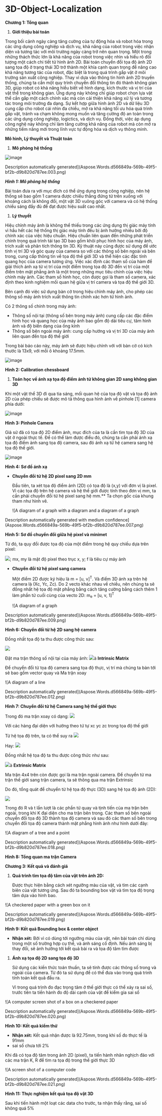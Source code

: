 # 3D-Object-Localization

<a name="_toc154356500"></a>**Chương 1: Tổng quan** 

1. <a name="_toc154356501"></a>**Giới thiệu bài toán**

Trong bối cảnh ngày càng tăng cường của tự động hóa và robot hóa trong các ứng dụng công nghiệp và dịch vụ, khả năng của robot trong việc nhận diện và tương tác với môi trường ngày càng trở nên quan trọng. Một trong những thách thức lớn là khả năng của robot trong việc nhìn và hiểu rõ đối tượng một cách chi tiết từ hình ảnh 2D. Bài toán chuyển đổi tọa độ ảnh 2D sang tọa độ ở trạng thái 3D trở thành một khía cạnh quan trọng để nâng cao khả năng tương tác của robot, đặc biệt là trong quá trình gắp vật ở môi trường sản xuất công nghiệp. Thay vì dựa vào thông tin hình ảnh 2D truyền thống, chúng ta cần một quy trình chuyển đổi thông tin đó thành không gian 3D, giúp robot có khả năng hiểu biết về hình dạng, kích thước và vị trí của vật thể trong không gian. Ứng dụng này không chỉ giúp robot chọn lựa vật thể cần gắp một cách chính xác mà còn cải thiện khả năng xử lý và tương tác trong môi trường đa dạng. Sự kết hợp giữa hình ảnh 2D và dữ liệu 3D cung cấp cho robot cái nhìn đa chiều, mở ra khả năng tối ưu hóa quá trình gắp vật, tránh va chạm không mong muốn và tăng cường độ an toàn trong các ứng dụng công nghiệp, logictics, và dịch vụ. Đồng thời, việc áp dụng công nghệ này không chỉ làm tăng cường khả năng của robot mà còn mở ra những tiềm năng mới trong lĩnh vực tự động hóa và dịch vụ thông minh.


<a name="_toc154356503"></a>**Mô hình, Lý thuyết và Thuật toán** 

1. <a name="_toc154356504"></a>**Mô phỏng hệ thống**

![image](https://github.com/mylehust/3D-Object-Localization/assets/109675981/60f42e64-a6be-45d2-a0a9-355c20e0c080)


Description automatically generated](Aspose.Words.d566849a-569b-49f5-bf2b-d9b820d787ee.003.png)

<a name="_toc154358570"></a>***Hình 1: Mô phỏng hệ thống***

Bài toán đưa ra với mục đích có thể ứng dụng trong công nghiệp, nên hệ thống sẽ bao gồm 1 camera được chiếu thẳng đứng từ trên xuống với khoảng cách là không đổi, một vật 3D vuông góc với camera và có hệ thống chiếu sáng đầy đủ để đạt được hiệu suất cao nhất.

1. <a name="_toc154356505"></a>**Lý thuyết**

Hiệu chỉnh máy ảnh là không thể thiếu trong các ứng dụng thị giác máy tính vì hầu hết các hệ thống thị giác máy tính đều bị ảnh hưởng nhiều bởi độ chính xác của việc hiệu chuẩn. Hiệu chuẩn liên quan đến những phát triển chính trong quá trình tái tạo 3D bao gồm khôi phục hình học của máy ảnh, trích xuất và phân tích thông tin 3D. Kỹ thuật này cũng được sử dụng để ước tính vị trí 3D và góc quay của camera so với các thông số bên ngoài và bên trong, cung cấp thông tin về tọa độ thế giới 3D và thể hiện các đặc tính quang học của camera tương ứng. Việc xác định các tham số của hàm để giải thích ánh xạ từ vị trí của một điểm trong tọa độ 3D đến vị trí của một điểm trên mặt phẳng ảnh là một trong những mục tiêu chính của việc hiệu chỉnh máy ảnh. Các tham số hình học, còn được gọi là tham số camera, xác định theo kinh nghiệm mối quan hệ giữa vị trí camera và tọa độ thế giới 3D.

Bên cạnh đó việc sử dụng bàn cờ trong hiệu chỉnh máy ảnh, cho phép các thông số máy ảnh trích xuất thông tin chính xác hơn từ hình ảnh. 

Có 2 thông số chính trong máy ảnh:

- Thông số nội tại (thông số bên trong máy ảnh) cung cấp các đặc điểm hình học và quang học của máy ảnh bao gồm độ dài tiêu cự, tâm hình ảnh và độ biến dạng của ống kính 
- Thông số bên ngoài máy ảnh: cung cấp hướng và vị trí 3D của máy ảnh liên quan đến tọa độ thế giới

Trong bài báo cáo này, máy ảnh sẽ được hiệu chỉnh với với bàn cờ có kích thước là 13x9, với mỗi ô khoảng 17.5mm.

![image](https://github.com/mylehust/3D-Object-Localization/assets/109675981/b3fb34c4-ae61-4f9e-9ebe-515c3685d4a3)


<a name="_toc154358571"></a>**Hình 2: Calibration chessboard**

1. <a name="_toc154356506"></a>**Toán học về ánh xạ tọa độ điểm ảnh từ không gian 2D sang không gian 3D**

Khi một vật thể 3D đi qua tia sáng, mối quan hệ của tọa độ vật và tọa độ ảnh 2D của phép chiếu sẽ được mô tả thông qua hình ảnh về pinhole [1] camera phía dưới:

![image](https://github.com/mylehust/3D-Object-Localization/assets/109675981/2775e724-a3d2-4cca-b008-e3814a052ce0)


<a name="_toc154358572"></a>**Hình 3: Pinhole Camera**

Giả sử đã có tọa độ 2D điểm ảnh, mục đích của ta là cần tìm tọa độ 3D của vật ở ngoài thực tế. Để có thể làm được điều đó, chúng ta cần phải ánh xạ tọa độ điểm ảnh sang tọa độ camera, sau đó ánh xạ từ hệ camera sang hệ tọa độ thế giới.

![image](https://github.com/mylehust/3D-Object-Localization/assets/109675981/b4654a6b-7947-4546-9877-fc281ff7f837)


<a name="_toc154358573"></a>**Hình 4: Sơ đồ ánh xạ**

- **Chuyển đổi từ hệ 2D pixel sang 2D mm**

  Đầu tiên, ta xét tọa độ điểm ảnh (2D) có tọa độ là (x,y) với đơn vị là pixel. Vì các tọa độ trên hệ camera và hệ thế giới được tính theo đơn vị mm, ta cần phải chuyển đổi từ hệ pixel sang hệ mm.** Ta chọn gốc của khung tham như hình vẽ. 

  ![A diagram of a graph with a diagram and a diagram of a graph

Description automatically generated with medium confidence](Aspose.Words.d566849a-569b-49f5-bf2b-d9b820d787ee.007.png)

  <a name="_toc154358574"></a>**Hình 5: Sơ đồ chuyển đổi giữa hệ pixel và minimet**

  Từ đó, ta quy đổi được tọa độ của một điểm trong hệ quy chiếu dựa trên pixel:  

  ![](Aspose.Words.d566849a-569b-49f5-bf2b-d9b820d787ee.008.png);  mx, my là mật độ pixel theo trục x, y; f là tiêu cự máy ảnh

- **Chuyển đổi từ hệ pixel sang camera**

  Một điểm 2D được ký hiệu là m = [u, v]<sup>T</sup>. Và điểm 3D ánh xạ trên hệ camera là (Xc, Yc, Zc). Do 2 vecto khác nhau về chiều, nên chúng ta sẽ đồng nhất hệ tọa độ mặt phẳng bằng cách tăng cường bằng cách thêm 1 làm phần tử cuối cùng của vecto 2D: m<sub>e</sub> = [u, v, 1]<sup>T</sup>

  ![A diagram of a graph

Description automatically generated](Aspose.Words.d566849a-569b-49f5-bf2b-d9b820d787ee.009.png)

  <a name="_toc154358575"></a>**Hình 6: Chuyển đổi từ hệ 2D sang hệ camera**

  Đồng nhất tọa độ ta thu được công thức sau:

  ![](Aspose.Words.d566849a-569b-49f5-bf2b-d9b820d787ee.010.png)

  Đặt ma trận thông số nội tại của máy ảnh: ![](Aspose.Words.d566849a-569b-49f5-bf2b-d9b820d787ee.011.png)à **Intrinsic Matrix**

  Để chuyển đổi từ tọa độ camera sang tọa độ thực, vị trí mà chúng ta bàn tới sẽ bao gồm vector quay và Ma trận xoay

  ![A diagram of a line

Description automatically generated](Aspose.Words.d566849a-569b-49f5-bf2b-d9b820d787ee.012.png)

  <a name="_toc154358576"></a>**Hình 7: Chuyển đổi từ hệ Camera sang hệ thế giới thực**

  Trong đó ma trận xoay có dạng: ![](Aspose.Words.d566849a-569b-49f5-bf2b-d9b820d787ee.013.png)

  Với các hàng đại diện với hướng theo tứ tự xc yc zc trong tọa độ thế giới

  Từ hệ tọa độ trên, ta có thể suy ra ![](Aspose.Words.d566849a-569b-49f5-bf2b-d9b820d787ee.014.png)

Hay: ![](Aspose.Words.d566849a-569b-49f5-bf2b-d9b820d787ee.015.png)

Đồng nhất hệ tọa độ ta thu được công thức như sau:

![](Aspose.Words.d566849a-569b-49f5-bf2b-d9b820d787ee.016.png)à **Extrinsic Matrix**

Ma trận 4x4 trên còn được gọi là ma trận ngoài camera. Để chuyển từ ma trận thế giới sang trận camera, ta sẽ thông qua ma trận Extrinsic

Do đó, tổng quát để chuyển từ hệ tọa độ thực (3D) sang hệ tọa độ ảnh (2D):

![](Aspose.Words.d566849a-569b-49f5-bf2b-d9b820d787ee.017.png)

Trong đó R và t lần lượt là các phần tử quay và tịnh tiến của ma trận bên ngoài, trong khi K đại diện cho ma trận bên trong. Các tham số bên ngoài chuyển đổi tọa độ 3D thành tọa độ camera và sau đó các tham số bên trong chuyển đổi tọa độ camera thành mặt phẳng hình ảnh như hình dưới đây:

![A diagram of a tree and a point

Description automatically generated](Aspose.Words.d566849a-569b-49f5-bf2b-d9b820d787ee.018.png)

<a name="_toc154358577"></a>**Hình 8: Tổng quan ma trận Camera**

<a name="_toc154356507"></a>**Chương 3: Kết quả và đánh giá**

1. <a name="_toc154356508"></a>**Quá trình tìm tọa độ tâm của vật trên ảnh 2D:** 

   Được thực hiện bằng cách xét ngưỡng màu của vật, và tìm các cạnh biên của vật tương ứng. Sau đó ta bounding box vật và tìm tọa độ trọng tâm dựa vào hình bao.

![A checkered paper with a green box on it

Description automatically generated](Aspose.Words.d566849a-569b-49f5-bf2b-d9b820d787ee.019.png)

<a name="_toc154358578"></a>**Hình 9: Kết quả Bounding box & center object**

- **Nhận xét:** Bởi vì có dùng tới ngưỡng màu của vật, nên bài toán chỉ dùng trong một số trường hợp cụ thể, và ánh sáng cố định. Nếu ánh sáng bị thay đổi, sẽ ảnh hưởng tới kết quả bài ra và tọa độ tâm tìm được
1. <a name="_toc154356509"></a>**Ánh xạ tọa độ 2D sang tọa độ 3D**

   Sử dụng các kiến thức toán thuần, ta sẽ tính được các thông số trong và ngoài của camera. Từ đó ta sử dụng để có thể đưa vào trong quá trình tính toán kết quả đầu ra.

   Vì trong quá trình đo đạc trọng tâm ở thế giới thực có thể xảy ra sai số, trước tiên ta tiến hành đo độ dài cạnh của vật để kiểm gia sai số

![A computer screen shot of a box on a checkered paper

Description automatically generated](Aspose.Words.d566849a-569b-49f5-bf2b-d9b820d787ee.020.png)

<a name="_toc154358579"></a>**Hình 10: Kết quả kiểm thử**

- **Nhận xét:** Kết quả nhận được là 92.75mm, trong khi số đo thực tế là 91mm
- sai số chưa tới 2%

Khi đã có tọa độ tâm trong ảnh 2D (pixel), ta tiến hành nhân nghịch đảo với các ma trận K, R để tìm ra tọa độ trong thế giới thực 3D

![A screen shot of a computer code

Description automatically generated](Aspose.Words.d566849a-569b-49f5-bf2b-d9b820d787ee.021.png)

<a name="_toc154358580"></a>**Hình 11: Thực nghiệm kết quả tọa độ vật 3D**

Sau khi tiến hành một loạt các data cho trước, ta nhận thấy rằng, sai số không quá 5%




